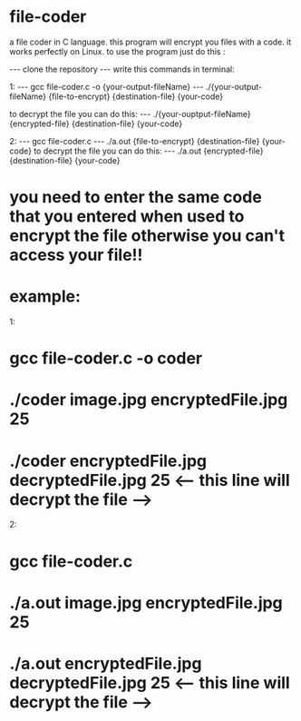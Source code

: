 # file-coder
a file coder in C language.
this program will encrypt you files with a code.
it works perfectly on Linux.
to use the program just do this :

--- clone the repository
--- write this commands in terminal:

1:
--- gcc file-coder.c -o {your-output-fileName}
--- ./{your-output-fileName} {file-to-encrypt} {destination-file} {your-code}

to decrypt the file you can do this:
--- ./{your-ouptput-fileName} {encrypted-file} {destination-file} {your-code}

2:
--- gcc file-coder.c
--- ./a.out {file-to-encrypt} {destination-file} {your-code}
to decrypt the file you can do this:
--- ./a.out {encrypted-file} {destination-file} {your-code}


# you need to enter the same code that you entered when used to encrypt the file otherwise you can't access your file!!

# example:
1:
# gcc file-coder.c -o coder
# ./coder image.jpg encryptedFile.jpg 25
# ./coder encryptedFile.jpg decryptedFile.jpg 25   <-- this line will decrypt the file -->

2:
# gcc file-coder.c
# ./a.out image.jpg encryptedFile.jpg 25
# ./a.out encryptedFile.jpg decryptedFile.jpg 25   <-- this line will decrypt the file -->
